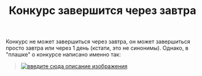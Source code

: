 ﻿---
title: "Конкурс завершится через завтра"
se.owner.user_id: 178779
se.owner.display_name: "Pavel Mayorov"
se.owner.link: "https://ru.meta.stackoverflow.com/users/178779/pavel-mayorov"
se.link: "https://ru.meta.stackoverflow.com/questions/10500/%d0%9a%d0%be%d0%bd%d0%ba%d1%83%d1%80%d1%81-%d0%b7%d0%b0%d0%b2%d0%b5%d1%80%d1%88%d0%b8%d1%82%d1%81%d1%8f-%d1%87%d0%b5%d1%80%d0%b5%d0%b7-%d0%b7%d0%b0%d0%b2%d1%82%d1%80%d0%b0"
se.question_id: 10500
se.post_type: question
se.score: 4
---
<p>Конкурс не может завершиться через завтра, он может завершиться просто завтра или через 1 день (кстати, это не синонимы). Однако, в "плашке" о конкурсе написано именно так:</p>

<blockquote>
  <p><a href="https://i.stack.imgur.com/8z3ht.png" rel="nofollow noreferrer"><img src="https://i.stack.imgur.com/8z3ht.png" alt="введите сюда описание изображения"></a></p>
</blockquote>
